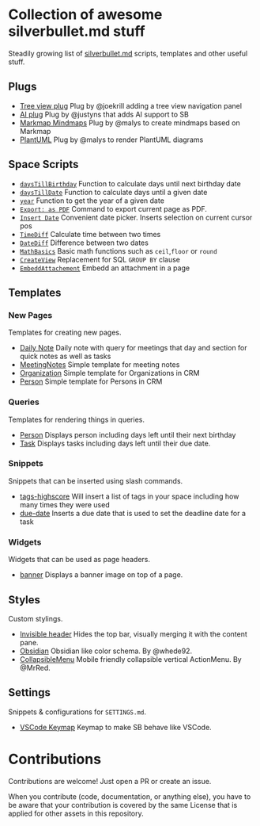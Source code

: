# Collection of awesome silverbullet.md stuff
Steadily growing list of [silverbullet.md](https://silverbullet.md) scripts, templates and other useful stuff.


## Plugs
- [Tree view plug](https://github.com/joekrill/silverbullet-treeview?tab=readme-ov-file) Plug by @joekrill adding a tree view navigation panel
- [AI plug](https://github.com/justyns/silverbullet-ai) Plug by @justyns that adds AI support to SB
- [Markmap Mindmaps](https://github.com/malys/silverbullet-mindmap) Plug by @malys to create mindmaps based on Markmap
- [PlantUML](https://github.com/LogeshG5/silverbullet-plantuml/) Plug by @malys to render PlantUML diagrams

## Space Scripts
- [`daysTillBirthday`](./scripts/DaysTillBirthday.md) Function to calculate days until next birthday date
- [`daysTillDate`](./scripts/DaysTillDate.md) Function to calculate days until a given date
- [`year`](./scripts/Year.md) Function to get the year of a given date
- [`Export: as PDF`](./scripts/PDFExport.md) Command to export current page as PDF.
- [`Insert Date`](./scripts/InsertDate.md) Convenient date picker. Inserts selection on current cursor pos
- [`TimeDiff`](./scripts/timeDiff.md) Calculate time between two times
- [`DateDiff`](./scripts/DateDiff.md) Difference between two dates
- [`MathBasics`](./scripts/MathBasics.md) Basic math functions such as `ceil`,`floor` or `round`
- [`CreateView`](./scripts/CreateView.md) Replacement for SQL `GROUP BY` clause
- [`EmbeddAttachement`](./scripts/EmbedAttachment.md) Embedd an attachment in a page

## Templates
### New Pages
Templates for creating new pages.

- [Daily Note](./templates/New%20Page/Daily%20Note.md) Daily note with query for meetings that day and section for quick notes as well as tasks
- [MeetingNotes](./templates/New%20Page/MeetingNotes.md) Simple template for meeting notes
- [Organization](./templates/New%20Page/Organization.md) Simple template for Organizations in CRM
- [Person](./templates/New%20Page/Person.md) Simple template for Persons in CRM

### Queries
Templates for rendering things in queries.

- [Person](./templates/Query/Person.md) Displays person including days left until their next birthday
- [Task](./templates/Query/Task.md) Displays tasks including days left until their due date.

### Snippets
Snippets that can be inserted using slash commands.
- [tags-highscore](./templates/Snippets/TagsHighscore.md) Will insert a list of tags in your space including how many times they were used
- [due-date](./templates/Snippets/Duedate.md) Inserts a due date that is used to set the deadline date for a task


### Widgets
Widgets that can be used as page headers.
- [banner](./templates/Widgets/Banner.md) Displays a banner image on top of a page.

## Styles
Custom stylings.

- [Invisible header](./styles/InvisibleTopBar.md) Hides the top bar, visually merging it with the content pane.
- [Obsidian](./styles/Obisidian.md) Obsidian like color schema. By @whede92.
- [CollapsibleMenu](./styles/CollapsibleActionMenu.md) Mobile friendly collapsible vertical ActionMenu. By @MrRed.

## Settings
Snippets & configurations for `SETTINGS.md`.

- [VSCode Keymap](./settings/SETTINGS.vscode-keymap.md) Keymap to make SB behave like VSCode.


# Contributions
Contributions are welcome! Just open a PR or create an issue.

When you contribute (code, documentation, or anything else), you have to be aware that your contribution is covered by the same License that is applied for other assets in this repository.
